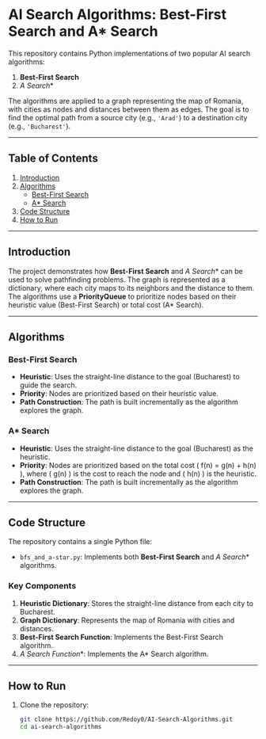 # AI Search Algorithms: Best-First Search and A* Search

This repository contains Python implementations of two popular AI search algorithms:
1. **Best-First Search**
2. **A* Search**

The algorithms are applied to a graph representing the map of Romania, with cities as nodes and distances between them as edges. The goal is to find the optimal path from a source city (e.g., `'Arad'`) to a destination city (e.g., `'Bucharest'`).

---

## Table of Contents
1. [Introduction](#introduction)
2. [Algorithms](#algorithms)
   - [Best-First Search](#best-first-search)
   - [A* Search](#a-search)
3. [Code Structure](#code-structure)
4. [How to Run](#how-to-run)


---

## Introduction
The project demonstrates how **Best-First Search** and **A* Search** can be used to solve pathfinding problems. The graph is represented as a dictionary, where each city maps to its neighbors and the distance to them. The algorithms use a **PriorityQueue** to prioritize nodes based on their heuristic value (Best-First Search) or total cost (A* Search).

---

## Algorithms

### Best-First Search
- **Heuristic**: Uses the straight-line distance to the goal (Bucharest) to guide the search.
- **Priority**: Nodes are prioritized based on their heuristic value.
- **Path Construction**: The path is built incrementally as the algorithm explores the graph.

### A* Search
- **Heuristic**: Uses the straight-line distance to the goal (Bucharest) as the heuristic.
- **Priority**: Nodes are prioritized based on the total cost \( f(n) = g(n) + h(n) \), where \( g(n) \) is the cost to reach the node and \( h(n) \) is the heuristic.
- **Path Construction**: The path is built incrementally as the algorithm explores the graph.

---

## Code Structure
The repository contains a single Python file:
- `bfs_and_a-star.py`: Implements both **Best-First Search** and **A* Search** algorithms.

### Key Components
1. **Heuristic Dictionary**: Stores the straight-line distance from each city to Bucharest.
2. **Graph Dictionary**: Represents the map of Romania with cities and distances.
3. **Best-First Search Function**: Implements the Best-First Search algorithm.
4. **A* Search Function**: Implements the A* Search algorithm.

---

## How to Run
1. Clone the repository:
   ```bash
   git clone https://github.com/Redoy0/AI-Search-Algorithms.git
   cd ai-search-algorithms
